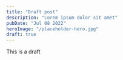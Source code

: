 ```yaml
---
title: "Draft post"
description: "Lorem ipsum dolor sit amet"
pubDate: "Jul 08 2022"
heroImage: "/placeholder-hero.jpg"
draft: true
---
```


This is a draft